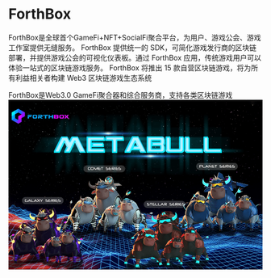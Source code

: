 # ForthBox

ForthBox是全球首个GameFi+NFT+SocialFi聚合平台，为用户、游戏公会、游戏工作室提供无缝服务。 ForthBox 提供统一的 SDK，可简化游戏发行商的区块链部署，并提供游戏公会的可视化仪表板。通过 ForthBox 应用，传统游戏用户可以体验一站式的区块链游戏服务。 ForthBox 将推出 15 款自营区块链游戏，将为所有利益相关者构建 Web3 区块链游戏生态系统

ForthBox是Web3.0 GameFi聚合器和综合服务商，支持各类区块链游戏![forthbox-dapp-games-bsc-image1_476189b743f21156f15d67117ff74f1e](forthbox-dapp-games-bsc-image1_476189b743f21156f15d67117ff74f1e.png)
